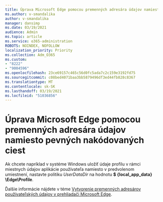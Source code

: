 ```yaml
---
title: Úprava Microsoft Edge pomocou premenných adresára údajov namiesto pevných nakódovaných ciest
ms.author: v-smandalika
author: v-smandalika
manager: dansimp
ms.date: 03/19/2021
audience: Admin
ms.topic: article
ms.service: o365-administration
ROBOTS: NOINDEX, NOFOLLOW
localization_priority: Priority
ms.collection: Adm_O365
ms.custom:
- "8222"
- "9004596"
ms.openlocfilehash: 23ce69157c465c56d0fc5ada7c2c159e3192fd75
ms.sourcegitcommit: c08bed4071baa3bb5879496df3ed44fb828c8367
ms.translationtype: MT
ms.contentlocale: sk-SK
ms.lasthandoff: 03/19/2021
ms.locfileid: "51036856"
---
```

# <a name="modify-microsoft-edge-by-using-data-directory-variables-rather-than-hard-coded-paths"></a>Úprava Microsoft Edge pomocou premenných adresára údajov namiesto pevných nakódovaných ciest

Ak chcete napríklad v systéme Windows uložiť údaje profilu v rámci miestnych údajov aplikácie používateľa namiesto v predvolenom umiestnení, nastavte politiku *UserDataDir* na hodnotu **$ {local_app_data} \Edge\Profile**.

Ďalšie informácie nájdete v téme [Vytvorenie premenných adresárov používateľských údajov v prehliadači Microsoft Edge](https://docs.microsoft.com/deployedge/microsoft-edge-policies).